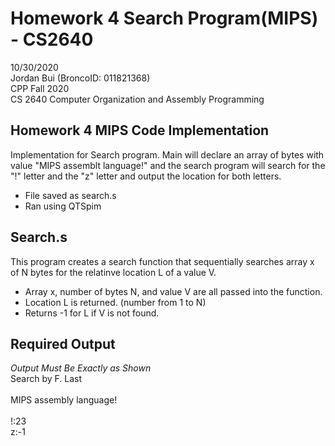 # Homework 4 Search Program(MIPS) - CS2640
10/30/2020<br>
Jordan Bui (BroncoID: 011821368)<br>
CPP Fall 2020<br>
CS 2640 Computer Organization and Assembly Programming

Homework 4 MIPS Code Implementation
-
Implementation for Search program. 
Main will declare an array of bytes with value "MIPS assemblt language!" and the search program will search for the "!" letter and the "z" letter 
and output the location for both letters.
- File saved as search.s
- Ran using QTSpim

Search.s
-
This program creates a search function that sequentially searches array x of N bytes for the relatinve location L of a value V.
  - Array x, number of bytes N, and value V are all passed into the function.
  - Location L is returned. (number from 1 to N)
  - Returns -1 for L if V is not found.
  
Required Output
-
*Output Must Be Exactly as Shown*<br>
Search by F. Last<br><br>
MIPS assembly language!<br><br>
!:23<br>
z:-1
